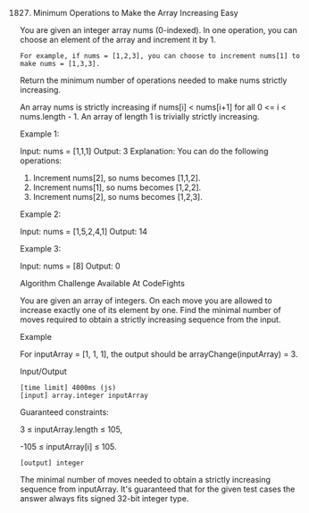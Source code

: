 1827. Minimum Operations to Make the Array Increasing
Easy

You are given an integer array nums (0-indexed). In one operation, you can choose an element of the array and increment it by 1.

    For example, if nums = [1,2,3], you can choose to increment nums[1] to make nums = [1,3,3].

Return the minimum number of operations needed to make nums strictly increasing.

An array nums is strictly increasing if nums[i] < nums[i+1] for all 0 <= i < nums.length - 1. An array of length 1 is trivially strictly increasing.

 

Example 1:

Input: nums = [1,1,1]
Output: 3
Explanation: You can do the following operations:
1) Increment nums[2], so nums becomes [1,1,2].
2) Increment nums[1], so nums becomes [1,2,2].
3) Increment nums[2], so nums becomes [1,2,3].

Example 2:

Input: nums = [1,5,2,4,1]
Output: 14

Example 3:

Input: nums = [8]
Output: 0




Algorithm Challenge Available At CodeFights

You are given an array of integers. On each move you are allowed to increase exactly one of its element by one. Find the minimal number of moves required to obtain a strictly increasing sequence from the input.

Example

For inputArray = [1, 1, 1], the output should be arrayChange(inputArray) = 3.

Input/Output

    [time limit] 4000ms (js)
    [input] array.integer inputArray

Guaranteed constraints:

3 ≤ inputArray.length ≤ 105,

-105 ≤ inputArray[i] ≤ 105.

    [output] integer

The minimal number of moves needed to obtain a strictly increasing sequence from inputArray. It's guaranteed that for the given test cases the answer always fits signed 32-bit integer type.